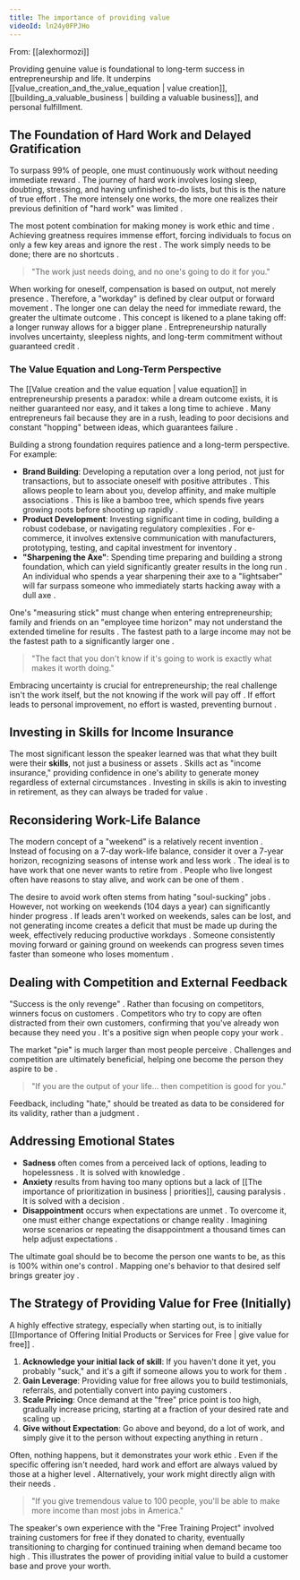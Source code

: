 ```yaml
---
title: The importance of providing value
videoId: ln24y0FPJHo
---
```


From: [[alexhormozi]] <br/> 

Providing genuine value is foundational to long-term success in entrepreneurship and life. It underpins [[value_creation_and_the_value_equation | value creation]], [[building_a_valuable_business | building a valuable business]], and personal fulfillment.

## The Foundation of Hard Work and Delayed Gratification

To surpass 99% of people, one must continuously work without needing immediate reward <a class="yt-timestamp" data-t="00:00:01"></a>. The journey of hard work involves losing sleep, doubting, stressing, and having unfinished to-do lists, but this is the nature of true effort <a class="yt-timestamp" data-t="00:00:08"></a>. The more intensely one works, the more one realizes their previous definition of "hard work" was limited <a class="yt-timestamp" data-t="00:00:20"></a>.

The most potent combination for making money is work ethic and time <a class="yt-timestamp" data-t="00:00:25"></a>. Achieving greatness requires immense effort, forcing individuals to focus on only a few key areas and ignore the rest <a class="yt-timestamp" data-t="00:00:31"></a>. The work simply needs to be done; there are no shortcuts <a class="yt-timestamp" data-t="00:00:49"></a>.

> "The work just needs doing, and no one's going to do it for you." <a class="yt-timestamp" data-t="00:02:13"></a>

When working for oneself, compensation is based on output, not merely presence <a class="yt-timestamp" data-t="00:02:26"></a>. Therefore, a "workday" is defined by clear output or forward movement <a class="yt-timestamp" data-t="00:02:40"></a>. The longer one can delay the need for immediate reward, the greater the ultimate outcome <a class="yt-timestamp" data-t="00:02:46"></a>. This concept is likened to a plane taking off: a longer runway allows for a bigger plane <a class="yt-timestamp" data-t="00:02:54"></a>. Entrepreneurship naturally involves uncertainty, sleepless nights, and long-term commitment without guaranteed credit <a class="yt-timestamp" data-t="00:03:10"></a>.

### The Value Equation and Long-Term Perspective

The [[Value creation and the value equation | value equation]] in entrepreneurship presents a paradox: while a dream outcome exists, it is neither guaranteed nor easy, and it takes a long time to achieve <a class="yt-timestamp" data-t="00:04:24"></a>. Many entrepreneurs fail because they are in a rush, leading to poor decisions and constant "hopping" between ideas, which guarantees failure <a class="yt-timestamp" data-t="00:03:52"></a>.

Building a strong foundation requires patience and a long-term perspective. For example:
*   **Brand Building**: Developing a reputation over a long period, not just for transactions, but to associate oneself with positive attributes <a class="yt-timestamp" data-t="00:05:10"></a>. This allows people to learn about you, develop affinity, and make multiple associations <a class="yt-timestamp" data-t="00:05:21"></a>. This is like a bamboo tree, which spends five years growing roots before shooting up rapidly <a class="yt-timestamp" data-t="00:05:35"></a>.
*   **Product Development**: Investing significant time in coding, building a robust codebase, or navigating regulatory complexities <a class="yt-timestamp" data-t="00:05:41"></a>. For e-commerce, it involves extensive communication with manufacturers, prototyping, testing, and capital investment for inventory <a class="yt-timestamp" data-t="00:05:52"></a>.
*   **"Sharpening the Axe"**: Spending time preparing and building a strong foundation, which can yield significantly greater results in the long run <a class="yt-timestamp" data-t="00:06:16"></a>. An individual who spends a year sharpening their axe to a "lightsaber" will far surpass someone who immediately starts hacking away with a dull axe <a class="yt-timestamp" data-t="00:06:32"></a>.

One's "measuring stick" must change when entering entrepreneurship; family and friends on an "employee time horizon" may not understand the extended timeline for results <a class="yt-timestamp" data-t="00:06:47"></a>. The fastest path to a large income may not be the fastest path to a significantly larger one <a class="yt-timestamp" data-t="00:06:59"></a>.

> "The fact that you don't know if it's going to work is exactly what makes it worth doing." <a class="yt-timestamp" data-t="00:08:07"></a>

Embracing uncertainty is crucial for entrepreneurship; the real challenge isn't the work itself, but the not knowing if the work will pay off <a class="yt-timestamp" data-t="00:08:11"></a>. If effort leads to personal improvement, no effort is wasted, preventing burnout <a class="yt-timestamp" data-t="00:08:21"></a>.

## Investing in Skills for Income Insurance

The most significant lesson the speaker learned was that what they built were their **skills**, not just a business or assets <a class="yt-timestamp" data-t="00:08:51"></a>. Skills act as "income insurance," providing confidence in one's ability to generate money regardless of external circumstances <a class="yt-timestamp" data-t="00:08:54"></a>. Investing in skills is akin to investing in retirement, as they can always be traded for value <a class="yt-timestamp" data-t="00:09:00"></a>.

## Reconsidering Work-Life Balance

The modern concept of a "weekend" is a relatively recent invention <a class="yt-timestamp" data-t="00:09:14"></a>. Instead of focusing on a 7-day work-life balance, consider it over a 7-year horizon, recognizing seasons of intense work and less work <a class="yt-timestamp" data-t="00:09:21"></a>. The ideal is to have work that one never wants to retire from <a class="yt-timestamp" data-t="00:09:30"></a>. People who live longest often have reasons to stay alive, and work can be one of them <a class="yt-timestamp" data-t="00:09:43"></a>.

The desire to avoid work often stems from hating "soul-sucking" jobs <a class="yt-timestamp" data-t="00:09:51"></a>. However, not working on weekends (104 days a year) can significantly hinder progress <a class="yt-timestamp" data-t="00:10:03"></a>. If leads aren't worked on weekends, sales can be lost, and not generating income creates a deficit that must be made up during the week, effectively reducing productive workdays <a class="yt-timestamp" data-t="00:11:05"></a>. Someone consistently moving forward or gaining ground on weekends can progress seven times faster than someone who loses momentum <a class="yt-timestamp" data-t="00:11:28"></a>.

## Dealing with Competition and External Feedback

"Success is the only revenge" <a class="yt-timestamp" data-t="00:11:51"></a>. Rather than focusing on competitors, winners focus on customers <a class="yt-timestamp" data-t="00:13:05"></a>. Competitors who try to copy are often distracted from their own customers, confirming that you've already won because they need you <a class="yt-timestamp" data-t="00:13:09"></a>. It's a positive sign when people copy your work <a class="yt-timestamp" data-t="00:13:26"></a>.

The market "pie" is much larger than most people perceive <a class="yt-timestamp" data-t="00:14:00"></a>. Challenges and competition are ultimately beneficial, helping one become the person they aspire to be <a class="yt-timestamp" data-t="00:14:09"></a>.

> "If you are the output of your life... then competition is good for you." <a class="yt-timestamp" data-t="00:14:04"></a>

Feedback, including "hate," should be treated as data to be considered for its validity, rather than a judgment <a class="yt-timestamp" data-t="00:17:09"></a>.

## Addressing Emotional States

*   **Sadness** often comes from a perceived lack of options, leading to hopelessness <a class="yt-timestamp" data-t="00:18:19"></a>. It is solved with knowledge <a class="yt-timestamp" data-t="00:18:28"></a>.
*   **Anxiety** results from having too many options but a lack of [[The importance of prioritization in business | priorities]], causing paralysis <a class="yt-timestamp" data-t="00:18:22"></a>. It is solved with a decision <a class="yt-timestamp" data-t="00:18:30"></a>.
*   **Disappointment** occurs when expectations are unmet <a class="yt-timestamp" data-t="00:18:53"></a>. To overcome it, one must either change expectations or change reality <a class="yt-timestamp" data-t="00:18:55"></a>. Imagining worse scenarios or repeating the disappointment a thousand times can help adjust expectations <a class="yt-timestamp" data-t="00:18:57"></a>.

The ultimate goal should be to become the person one wants to be, as this is 100% within one's control <a class="yt-timestamp" data-t="00:19:33"></a>. Mapping one's behavior to that desired self brings greater joy <a class="yt-timestamp" data-t="00:19:42"></a>.

## The Strategy of Providing Value for Free (Initially)

A highly effective strategy, especially when starting out, is to initially [[Importance of Offering Initial Products or Services for Free | give value for free]] <a class="yt-timestamp" data-t="00:22:08"></a>.
1.  **Acknowledge your initial lack of skill**: If you haven't done it yet, you probably "suck," and it's a gift if someone allows you to work for them <a class="yt-timestamp" data-t="00:22:13"></a>.
2.  **Gain Leverage**: Providing value for free allows you to build testimonials, referrals, and potentially convert into paying customers <a class="yt-timestamp" data-t="00:22:20"></a>.
3.  **Scale Pricing**: Once demand at the "free" price point is too high, gradually increase pricing, starting at a fraction of your desired rate and scaling up <a class="yt-timestamp" data-t="00:22:28"></a>.
4.  **Give without Expectation**: Go above and beyond, do a lot of work, and simply give it to the person without expecting anything in return <a class="yt-timestamp" data-t="00:23:20"></a>.

Often, nothing happens, but it demonstrates your work ethic <a class="yt-timestamp" data-t="00:23:37"></a>. Even if the specific offering isn't needed, hard work and effort are always valued by those at a higher level <a class="yt-timestamp" data-t="00:23:42"></a>. Alternatively, your work might directly align with their needs <a class="yt-timestamp" data-t="00:23:56"></a>.

> "If you give tremendous value to 100 people, you'll be able to make more income than most jobs in America." <a class="yt-timestamp" data-t="00:24:15"></a>

The speaker's own experience with the "Free Training Project" involved training customers for free if they donated to charity, eventually transitioning to charging for continued training when demand became too high <a class="yt-timestamp" data-t="00:24:32"></a>. This illustrates the power of providing initial value to build a customer base and prove your worth.